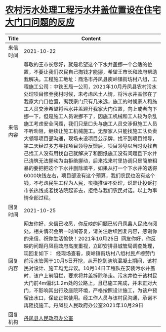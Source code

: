 # <a href="http://www.shangluo.gov.cn/zmhd/ldxxxx.jsp?urltype=leadermail.LeaderMailContentUrl&wbtreeid=1112&leadermailid=8081">农村污水处理工程污水井盖位置设在住宅大门口问题的反应</a>
|Title|Content|
|:---:|---|
|来信时间|2021-10-22|
|来信内容|尊敬的王市长您好，就是希望这个下水井盖挪一个合适的位置，不要让我们农民自己掏钱才能挪，希望王市长和政府帮助我解决。工程施工地址：商洛市丹凤县庾岭镇街坊村八组，工程施工公司：中铁五局一公司，2021年10月丹凤县农村污水处理项目修至我村时候，未考虑风土人情，将污水井盖修在了我家大门口位置，离我家门只有几米远，施工的时候家人和施工人员交涉希望将污水井盖避开我家大门位置，向上或者向下挪一下，但是施工人员说挪不了，因施工机械和工人较为杂乱施工考虑安全问题，我们只是口头与施工人员交涉但施工人员不听劝阻，继续让施工机械施工。无奈家人只能找施工队负责大领导项目部沟通，现场未设项目公示牌，找不到项目领导，第二天经过多方寻找项目领导反馈后，项目领导以当时没找自己找工人没有用找自己就解决了和图纸施工没有问题且下水井已浇筑无法挪动为由拒绝挪动，后来找来村里协调只是简单粗暴的要把把这个下水井删除填平，如果从打一个下水井的话得6000块钱左右，项目部没有这个预算，我们农民也没有这个钱，不考虑民生工程为人民，蛮横推诿不处理，说是让投诉打市长热线或者找法院起诉去，拒绝与我们农民对话。以上为事情全部过程。|
|回复时间|2021-10-25|
|回复内容|网友你好，来信已收悉，你反映的问题已转丹凤县人民政府阅处。相关情况会第一时间答复，请关注后续回复内容，感谢你的来信，祝你生活愉快！2021年10月25日  网友你好，你反映的问题丹凤县政府高度重视，立即安排县城管局调查处理，现回复如下：  经现场查看，庾岭镇街坊村八组村民卢榜劳门前污水管网于10月5日开挖，从开挖到浇筑混凝土期间，该村民对设计、施工均无异议。10月14日工程队在安装污水井盖时，该户上前阻拦，要求将井盖拆除移走。污水井位于该村民大门前4m偏北1.2m处的公路上，且已施工完成，并未正对大门，不影响其出行及庭院环境，严格按照设计施工，为该户预留出水口，保证正常使用。经工作人员与该村民沟通，承诺不再阻挠施工。丹凤县人民政府办公室2021年10月29日|
|回复机构|<a href="../../categories/agencies/丹凤县人民政府办公室.md">丹凤县人民政府办公室</a>|
